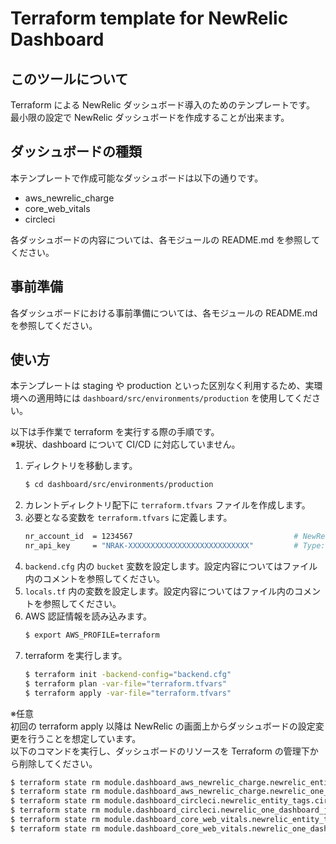 # Terraform template for NewRelic Dashboard

## このツールについて

Terraform による NewRelic ダッシュボード導入のためのテンプレートです。  
最小限の設定で NewRelic ダッシュボードを作成することが出来ます。

## ダッシュボードの種類

本テンプレートで作成可能なダッシュボードは以下の通りです。

* aws_newrelic_charge
* core_web_vitals
* circleci

各ダッシュボードの内容については、各モジュールの README.md を参照してください。

## 事前準備

各ダッシュボードにおける事前準備については、各モジュールの README.md を参照してください。

## 使い方

本テンプレートは staging や production といった区別なく利用するため、実環境への適用時には `dashboard/src/environments/production` を使用してください。

以下は手作業で terraform を実行する際の手順です。  
※現状、dashboard について CI/CD に対応していません。

1. ディレクトリを移動します。
    ```bash
    $ cd dashboard/src/environments/production
    ```
2. カレントディレクトリ配下に `terraform.tfvars` ファイルを作成します。
3. 必要となる変数を `terraform.tfvars` に定義します。
    ```bash
    nr_account_id  = 1234567                                    # NewRelicアカウントID, 数値型
    nr_api_key     = "NRAK-XXXXXXXXXXXXXXXXXXXXXXXXXXX"         # Type:USERのAPIキー
    ```
4. `backend.cfg` 内の `bucket` 変数を設定します。設定内容についてはファイル内のコメントを参照してください。
5. `locals.tf` 内の変数を設定します。設定内容についてはファイル内のコメントを参照してください。
6. AWS 認証情報を読み込みます。
    ```bash
    $ export AWS_PROFILE=terraform
    ```
7. terraform を実行します。
    ```bash
    $ terraform init -backend-config="backend.cfg"
    $ terraform plan -var-file="terraform.tfvars"
    $ terraform apply -var-file="terraform.tfvars"
    ```

※任意  
初回の terraform apply 以降は NewRelic の画面上からダッシュボードの設定変更を行うことを想定しています。  
以下のコマンドを実行し、ダッシュボードのリソースを Terraform の管理下から削除してください。

```bash
$ terraform state rm module.dashboard_aws_newrelic_charge.newrelic_entity_tags.aws_newrelic_charge
$ terraform state rm module.dashboard_aws_newrelic_charge.newrelic_one_dashboard_json.aws_newrelic_charge
$ terraform state rm module.dashboard_circleci.newrelic_entity_tags.circleci
$ terraform state rm module.dashboard_circleci.newrelic_one_dashboard_json.circleci
$ terraform state rm module.dashboard_core_web_vitals.newrelic_entity_tags.core_web_vitals
$ terraform state rm module.dashboard_core_web_vitals.newrelic_one_dashboard_json.core_web_vitals
```

